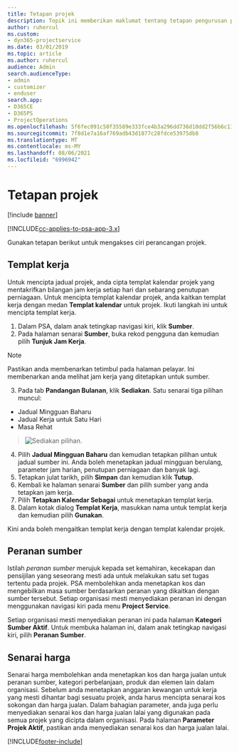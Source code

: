 ```yaml
---
title: Tetapan projek
description: Topik ini memberikan maklumat tentang tetapan pengurusan projek.
author: ruhercul
ms.custom:
- dyn365-projectservice
ms.date: 03/01/2019
ms.topic: article
ms.author: ruhercul
audience: Admin
search.audienceType:
- admin
- customizer
- enduser
search.app:
- D365CE
- D365PS
- ProjectOperations
ms.openlocfilehash: 5f6fec091c50f35589e333fce4b3a296dd736d10dd2f56b6c11209a55b493836
ms.sourcegitcommit: 7f8d1e7a16af769adb43d1877c28fdce53975db8
ms.translationtype: MT
ms.contentlocale: ms-MY
ms.lasthandoff: 08/06/2021
ms.locfileid: "6996942"
---
```

# <a name="project-settings"></a>Tetapan projek

[!include [banner](../includes/psa-now-project-operations.md)]

[!INCLUDE[cc-applies-to-psa-app-3.x](../includes/cc-applies-to-psa-app-3x.md)]

Gunakan tetapan berikut untuk mengakses ciri perancangan projek.

## <a name="work-template"></a>Templat kerja

Untuk mencipta jadual projek, anda cipta templat kalendar projek yang mentakrifkan bilangan jam kerja setiap hari dan sebarang penutupan perniagaan. Untuk mencipta templat kalendar projek, anda kaitkan templat kerja dengan medan **Templat kalendar** untuk projek. Ikuti langkah ini untuk mencipta templat kerja.

1. Dalam PSA, dalam anak tetingkap navigasi kiri, klik **Sumber**. 
2. Pada halaman senarai **Sumber**, buka rekod pengguna dan kemudian pilih **Tunjuk Jam Kerja**.

  > [!NOTE]
  > Pastikan anda membenarkan tetimbul pada halaman pelayar. Ini membenarkan anda melihat jam kerja yang ditetapkan untuk sumber.
  
3. Pada tab **Pandangan Bulanan**, klik **Sediakan**. Satu senarai tiga pilihan muncul: 

  - Jadual Mingguan Baharu
  - Jadual Kerja untuk Satu Hari
  - Masa Rehat

> ![Sediakan pilihan.](media/project-13.png)

4. Pilih **Jadual Mingguan Baharu** dan kemudian tetapkan pilihan untuk jadual sumber ini. Anda boleh menetapkan jadual mingguan berulang, parameter jam harian, penutupan perniagaan dan banyak lagi.
5. Tetapkan julat tarikh, pilih **Simpan** dan kemudian klik **Tutup**. 
6. Kembali ke halaman senarai **Sumber** dan pilih sumber yang anda tetapkan jam kerja. 
7. Pilih **Tetapkan Kalendar Sebagai** untuk menetapkan templat kerja. 
8. Dalam kotak dialog **Templat Kerja**, masukkan nama untuk templat kerja dan kemudian pilih **Gunakan**. 

Kini anda boleh mengaitkan templat kerja dengan templat kalendar projek.

## <a name="resource-roles"></a>Peranan sumber

Istilah *peranan sumber* merujuk kepada set kemahiran, kecekapan dan pensijilan yang seseorang mesti ada untuk melakukan satu set tugas tertentu pada projek. PSA membolehkan anda menetapkan kos dan mengebilkan masa sumber berdasarkan peranan yang dikaitkan dengan sumber tersebut. Setiap organisasi mesti menyediakan peranan ini dengan menggunakan navigasi kiri pada menu **Project Service**.

Setiap organisasi mesti menyediakan peranan ini pada halaman **Kategori Sumber Aktif**. Untuk membuka halaman ini, dalam anak tetingkap navigasi kiri, pilih **Peranan Sumber**.

## <a name="price-lists"></a>Senarai harga

Senarai harga membolehkan anda menetapkan kos dan harga jualan untuk peranan sumber, kategori perbelanjaan, produk dan elemen lain dalam organisasi. Sebelum anda menetapkan anggaran kewangan untuk kerja yang mesti dihantar bagi sesuatu projek, anda harus mencipta senarai kos sokongan dan harga jualan. Dalam bahagian parameter, anda juga perlu menyediakan senarai kos dan harga jualan lalai yang digunakan pada semua projek yang dicipta dalam organisasi. Pada halaman **Parameter Projek Aktif**, pastikan anda menyediakan senarai kos dan harga jualan lalai.


[!INCLUDE[footer-include](../includes/footer-banner.md)]